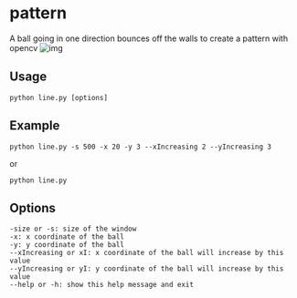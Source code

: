 # pattern
A ball going in one direction bounces off the walls to create a pattern with opencv
![img](https://i.imgur.com/rAsmIMN.png)
## Usage
```
python line.py [options]
```
## Example
```
python line.py -s 500 -x 20 -y 3 --xIncreasing 2 --yIncreasing 3
```
or
```
python line.py
```
## Options
```
-size or -s: size of the window
-x: x coordinate of the ball
-y: y coordinate of the ball
--xIncreasing or xI: x coordinate of the ball will increase by this value
--yIncreasing or yI: y coordinate of the ball will increase by this value
--help or -h: show this help message and exit
```
